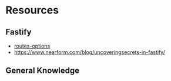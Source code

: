 # Resources

## Fastify

- [routes-options](https://www.fastify.io/docs/latest/Reference/Routes/#routes-options)
-  https://www.nearform.com/blog/uncoveringsecrets-in-fastify/

## General Knowledge



